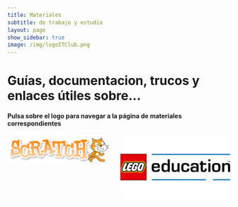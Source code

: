 ```yaml
---
title: Materiales
subtitle: de trabajo y estudio
layout: page
show_sidebar: true
image: /img/logoITClub.png
---
```


# Guías, documentacion, trucos y enlaces útiles sobre...
#### Pulsa sobre el logo para navegar a la página de materiales correspondientes

<div class="columns">
    <div class="column">
        <a href="/docs/scratch/">
            <img src="/img/ScratchLogoCat.png" />
        </a>
    </div>
    <div class="column">
        <a href="/docs/legoeducation/">
            <img src="/img/legoeducationlogo.webp" />
        </a>
    </div>
</div>
